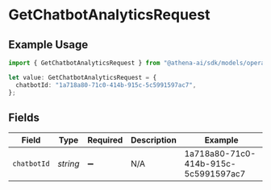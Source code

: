 # GetChatbotAnalyticsRequest

## Example Usage

```typescript
import { GetChatbotAnalyticsRequest } from "@athena-ai/sdk/models/operations";

let value: GetChatbotAnalyticsRequest = {
  chatbotId: "1a718a80-71c0-414b-915c-5c5991597ac7",
};
```

## Fields

| Field                                | Type                                 | Required                             | Description                          | Example                              |
| ------------------------------------ | ------------------------------------ | ------------------------------------ | ------------------------------------ | ------------------------------------ |
| `chatbotId`                          | *string*                             | :heavy_minus_sign:                   | N/A                                  | 1a718a80-71c0-414b-915c-5c5991597ac7 |